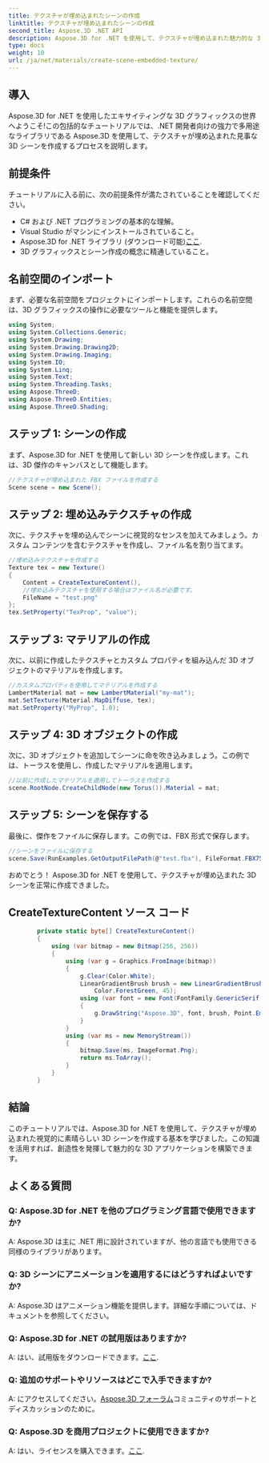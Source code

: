 ```yaml
---
title: テクスチャが埋め込まれたシーンの作成
linktitle: テクスチャが埋め込まれたシーンの作成
second_title: Aspose.3D .NET API
description: Aspose.3D for .NET を使用して、テクスチャが埋め込まれた魅力的な 3D シーンを作成します。素晴らしい結果を得るには、ステップバイステップのガイドに従ってください。
type: docs
weight: 10
url: /ja/net/materials/create-scene-embedded-texture/
---
```

## 導入
Aspose.3D for .NET を使用したエキサイティングな 3D グラフィックスの世界へようこそ!この包括的なチュートリアルでは、.NET 開発者向けの強力で多用途なライブラリである Aspose.3D を使用して、テクスチャが埋め込まれた見事な 3D シーンを作成するプロセスを説明します。
## 前提条件
チュートリアルに入る前に、次の前提条件が満たされていることを確認してください。
- C# および .NET プログラミングの基本的な理解。
- Visual Studio がマシンにインストールされていること。
- Aspose.3D for .NET ライブラリ (ダウンロード可能)[ここ](https://releases.aspose.com/3d/net/).
- 3D グラフィックスとシーン作成の概念に精通していること。
## 名前空間のインポート
まず、必要な名前空間をプロジェクトにインポートします。これらの名前空間は、3D グラフィックスの操作に必要なツールと機能を提供します。
```csharp
using System;
using System.Collections.Generic;
using System.Drawing;
using System.Drawing.Drawing2D;
using System.Drawing.Imaging;
using System.IO;
using System.Linq;
using System.Text;
using System.Threading.Tasks;
using Aspose.ThreeD;
using Aspose.ThreeD.Entities;
using Aspose.ThreeD.Shading;
```
## ステップ 1: シーンの作成
まず、Aspose.3D for .NET を使用して新しい 3D シーンを作成します。これは、3D 傑作のキャンバスとして機能します。
```csharp
//テクスチャが埋め込まれた FBX ファイルを作成する
Scene scene = new Scene();
```
## ステップ 2: 埋め込みテクスチャの作成
次に、テクスチャを埋め込んでシーンに視覚的なセンスを加えてみましょう。カスタム コンテンツを含むテクスチャを作成し、ファイル名を割り当てます。
```csharp
//埋め込みテクスチャを作成する
Texture tex = new Texture()
{
    Content = CreateTextureContent(),
    //埋め込みテクスチャを使用する場合はファイル名が必要です。
    FileName = "test.png"
};
tex.SetProperty("TexProp", "value");
```
## ステップ 3: マテリアルの作成
次に、以前に作成したテクスチャとカスタム プロパティを組み込んだ 3D オブジェクトのマテリアルを作成します。
```csharp
//カスタムプロパティを使用してマテリアルを作成する
LambertMaterial mat = new LambertMaterial("my-mat");
mat.SetTexture(Material.MapDiffuse, tex);
mat.SetProperty("MyProp", 1.0);
```
## ステップ 4: 3D オブジェクトの作成
次に、3D オブジェクトを追加してシーンに命を吹き込みましょう。この例では、トーラスを使用し、作成したマテリアルを適用します。
```csharp
//以前に作成したマテリアルを適用してトーラスを作成する
scene.RootNode.CreateChildNode(new Torus()).Material = mat;
```
## ステップ 5: シーンを保存する
最後に、傑作をファイルに保存します。この例では、FBX 形式で保存します。
```csharp
//シーンをファイルに保存する
scene.Save(RunExamples.GetOutputFilePath(@"test.fbx"), FileFormat.FBX7500ASCII);
```
おめでとう！ Aspose.3D for .NET を使用して、テクスチャが埋め込まれた 3D シーンを正常に作成できました。
## CreateTextureContent ソース コード
```csharp
        private static byte[] CreateTextureContent()
        {
            using (var bitmap = new Bitmap(256, 256))
            {
                using (var g = Graphics.FromImage(bitmap))
                {
                    g.Clear(Color.White);
                    LinearGradientBrush brush = new LinearGradientBrush(new Rectangle(0, 0, 128, 128), Color.Moccasin,
                        Color.ForestGreen, 45);
                    using (var font = new Font(FontFamily.GenericSerif, 40))
                    {
                        g.DrawString("Aspose.3D", font, brush, Point.Empty);
                    }
                }
                using (var ms = new MemoryStream())
                {
                    bitmap.Save(ms, ImageFormat.Png);
                    return ms.ToArray();
                }
            }
        }
```
## 結論
このチュートリアルでは、Aspose.3D for .NET を使用して、テクスチャが埋め込まれた視覚的に素晴らしい 3D シーンを作成する基本を学びました。この知識を活用すれば、創造性を発揮して魅力的な 3D アプリケーションを構築できます。

## よくある質問

### Q: Aspose.3D for .NET を他のプログラミング言語で使用できますか?
A: Aspose.3D は主に .NET 用に設計されていますが、他の言語でも使用できる同様のライブラリがあります。
### Q: 3D シーンにアニメーションを適用するにはどうすればよいですか?
A: Aspose.3D はアニメーション機能を提供します。詳細な手順については、ドキュメントを参照してください。
### Q: Aspose.3D for .NET の試用版はありますか?
 A: はい、試用版をダウンロードできます。[ここ](https://releases.aspose.com/).
### Q: 追加のサポートやリソースはどこで入手できますか?
 A: にアクセスしてください。[Aspose.3D フォーラム](https://forum.aspose.com/c/3d/18)コミュニティのサポートとディスカッションのために。
### Q: Aspose.3D を商用プロジェクトに使用できますか?
 A: はい、ライセンスを購入できます。[ここ](https://purchase.aspose.com/buy).